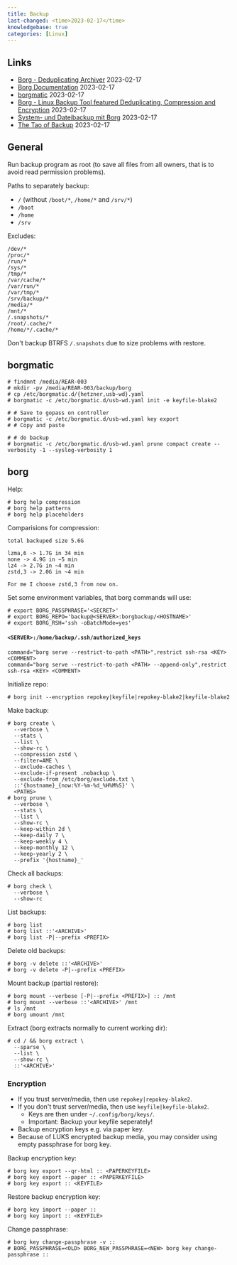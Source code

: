 ```yaml
---
title: Backup
last-changed: <time>2023-02-17</time>
knowledgebase: true
categories: [Linux]
---
```

## Links

* [Borg - Deduplicating Archiver](https://www.borgbackup.org) <time>2023-02-17</time>
* [Borg Documentation](https://borgbackup.readthedocs.io) <time>2023-02-17</time>
* [borgmatic](https://torsion.org/borgmatic) <time>2023-02-17</time>
* [Borg - Linux Backup Tool featured Deduplicating, Compression and Encryption](https://linoxide.com/linux-how-to/borg-backup-linux-tool) <time>2023-02-17</time>
* [System- und Dateibackup mit Borg](https://www.pro-linux.de/artikel/2/1918/system-und-dateibackup-mit-borg.html) <time>2023-02-17</time>
* [The Tao of Backup](http://www.taobackup.com) <time>2023-02-17</time>

## General

Run backup program as root (to save all files from all owners, that is to avoid
read permission problems).

Paths to separately backup:

* `/` (without `/boot/*`, `/home/*` and `/srv/*`)
* `/boot`
* `/home`
* `/srv`

Excludes:

```text
/dev/*
/proc/*
/run/*
/sys/*
/tmp/*
/var/cache/*
/var/run/*
/var/tmp/*
/srv/backup/*
/media/*
/mnt/*
/.snapshots/*
/root/.cache/*
/home/*/.cache/*
```

Don't backup BTRFS `/.snapshots` due to size problems with restore.

## borgmatic

```console
# findmnt /media/REAR-003
# mkdir -pv /media/REAR-003/backup/borg
# cp /etc/borgmatic.d/{hetzner,usb-wd}.yaml
# borgmatic -c /etc/borgmatic.d/usb-wd.yaml init -e keyfile-blake2

# # Save to gopass on controller
# borgmatic -c /etc/borgmatic.d/usb-wd.yaml key export
# # Copy and paste

# # do backup
# borgmatic -c /etc/borgmatic.d/usb-wd.yaml prune compact create --verbosity -1 --syslog-verbosity 1
```



## borg

Help:

```console
# borg help compression
# borg help patterns
# borg help placeholders
```

Comparisions for compression:

```text
total backuped size 5.6G

lzma,6 -> 1.7G in 34 min
none -> 4.9G in ~5 min
lz4 -> 2.7G in ~4 min
zstd,3 -> 2.0G in ~4 min

For me I choose zstd,3 from now on.
```

Set some environment variables, that borg commands will use:

```console
# export BORG_PASSPHRASE='<SECRET>'
# export BORG_REPO='backup@<SERVER>:borgbackup/<HOSTNAME>'
# export BORG_RSH='ssh -oBatchMode=yes'
```

#### `<SERVER>:/home/backup/.ssh/authorized_keys`

```text
command="borg serve --restrict-to-path <PATH>",restrict ssh-rsa <KEY> <COMMENT>
command="borg serve --restrict-to-path <PATH> --append-only",restrict ssh-rsa <KEY> <COMMENT>
```

Initialize repo:

```console
# borg init --encryption repokey|keyfile|repokey-blake2|keyfile-blake2
```

Make backup:

```console
# borg create \
  --verbose \
  --stats \
  --list \
  --show-rc \
  --compression zstd \
  --filter=AME \
  --exclude-caches \
  --exclude-if-present .nobackup \
  --exclude-from /etc/borg/exclude.txt \
  ::'{hostname}_{now:%Y-%m-%d_%H%M%S}' \
  <PATHS>
# borg prune \
  --verbose \
  --stats \
  --list \
  --show-rc \
  --keep-within 2d \
  --keep-daily 7 \
  --keep-weekly 4 \
  --keep-monthly 12 \
  --keep-yearly 2 \
  --prefix '{hostname}_'
```

Check all backups:

```console
# borg check \
  --verbose \
  --show-rc
```

List backups:

```console
# borg list
# borg list ::'<ARCHIVE>'
# borg list -P|--prefix <PREFIX>
```

Delete old backups:

```console
# borg -v delete ::'<ARCHIVE>'
# borg -v delete -P|--prefix <PREFIX>
```

Mount backup (partial restore):

```console
# borg mount --verbose [-P|--prefix <PREFIX>] :: /mnt
# borg mount --verbose ::'<ARCHIVE>' /mnt
# ls /mnt
# borg umount /mnt
```

Extract (borg extracts normally to current working dir):

```console
# cd / && borg extract \
  --sparse \
  --list \
  --show-rc \
  ::'<ARCHIVE>'
```

### Encryption

* If you trust server/media, then use `repokey|repokey-blake2`.
* If you don't trust server/media, then use `keyfile|keyfile-blake2`.
  - Keys are then under `~/.config/borg/keys/`.
  - Important: Backup your keyfile seperately!
* Backup encryption keys e.g. via paper key.
* Because of LUKS encrypted backup media, you may consider using empty
  passphrase for borg key.

Backup encryption key:

```console
# borg key export --qr-html :: <PAPERKEYFILE>
# borg key export --paper :: <PAPERKEYFILE>
# borg key export :: <KEYFILE>
```

Restore backup encryption key:

```console
# borg key import --paper ::
# borg key import :: <KEYFILE>
```

Change passphrase:

```console
# borg key change-passphrase -v ::
# BORG_PASSPHRASE=<OLD> BORG_NEW_PASSPHRASE=<NEW> borg key change-passphrase ::
```
